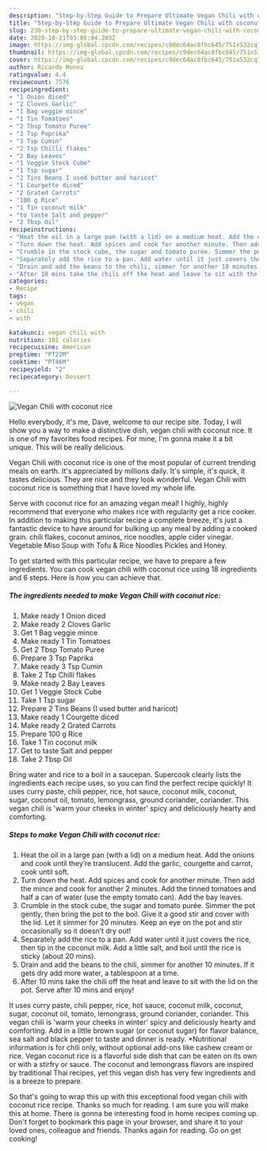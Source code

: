 ```yaml
---
description: "Step-by-Step Guide to Prepare Ultimate Vegan Chili with coconut rice"
title: "Step-by-Step Guide to Prepare Ultimate Vegan Chili with coconut rice"
slug: 230-step-by-step-guide-to-prepare-ultimate-vegan-chili-with-coconut-rice
date: 2020-10-21T03:05:04.203Z
image: https://img-global.cpcdn.com/recipes/c9dec64ac8fbc645/751x532cq70/vegan-chili-with-coconut-rice-recipe-main-photo.jpg
thumbnail: https://img-global.cpcdn.com/recipes/c9dec64ac8fbc645/751x532cq70/vegan-chili-with-coconut-rice-recipe-main-photo.jpg
cover: https://img-global.cpcdn.com/recipes/c9dec64ac8fbc645/751x532cq70/vegan-chili-with-coconut-rice-recipe-main-photo.jpg
author: Ricardo Munoz
ratingvalue: 4.4
reviewcount: 7576
recipeingredient:
- "1 Onion diced"
- "2 Cloves Garlic"
- "1 Bag veggie mince"
- "1 Tin Tomatoes"
- "2 Tbsp Tomato Puree"
- "3 Tsp Paprika"
- "3 Tsp Cumin"
- "2 Tsp Chilli flakes"
- "2 Bay Leaves"
- "1 Veggie Stock Cube"
- "1 Tsp sugar"
- "2 Tins Beans I used butter and haricot"
- "1 Courgette diced"
- "2 Grated Carrots"
- "100 g Rice"
- "1 Tin coconut milk"
- "to taste Salt and pepper"
- "2 Tbsp Oil"
recipeinstructions:
- "Heat the oil in a large pan (with a lid) on a medium heat. Add the onions and cook until they’re translucent. Add the garlic, courgette and carrot, cook until soft."
- "Turn down the heat. Add spices and cook for another minute. Then add the mince and cook for another 2 minutes. Add the tinned tomatoes and half a can of water (use the empty tomato can). Add the bay leaves."
- "Crumble in the stock cube, the sugar and tomato purée. Simmer the pot gently, then bring the pot to the boil. Give it a good stir and cover with the lid. Let it simmer for 20 minutes. Keep an eye on the pot and stir occasionally so it doesn’t dry out!"
- "Separately add the rice to a pan. Add water until it just covers the rice, then tip in the coconut milk. Add a little salt, and boil until the rice is sticky (about 20 mins)."
- "Drain and add the beans to the chili, simmer for another 10 minutes. If it gets dry add more water, a tablespoon at a time."
- "After 10 mins take the chili off the heat and leave to sit with the lid on the pot. Serve after 10 mins and enjoy!"
categories:
- Recipe
tags:
- vegan
- chili
- with

katakunci: vegan chili with 
nutrition: 101 calories
recipecuisine: American
preptime: "PT22M"
cooktime: "PT46M"
recipeyield: "2"
recipecategory: Dessert

---
```



![Vegan Chili with coconut rice](https://img-global.cpcdn.com/recipes/c9dec64ac8fbc645/751x532cq70/vegan-chili-with-coconut-rice-recipe-main-photo.jpg)

Hello everybody, it's me, Dave, welcome to our recipe site. Today, I will show you a way to make a distinctive dish, vegan chili with coconut rice. It is one of my favorites food recipes. For mine, I'm gonna make it a bit unique. This will be really delicious.

Vegan Chili with coconut rice is one of the most popular of current trending meals on earth. It's appreciated by millions daily. It's simple, it's quick, it tastes delicious. They are nice and they look wonderful. Vegan Chili with coconut rice is something that I have loved my whole life.

Serve with coconut rice for an amazing vegan meal! I highly, highly recommend that everyone who makes rice with regularity get a rice cooker. In addition to making this particular recipe a complete breeze, it&#39;s just a fantastic device to have around for bulking up any meal by adding a cooked grain. chili flakes, coconut aminos, rice noodles, apple cider vinegar. Vegetable Miso Soup with Tofu &amp; Rice Noodles Pickles and Honey.


To get started with this particular recipe, we have to prepare a few ingredients. You can cook vegan chili with coconut rice using 18 ingredients and 6 steps. Here is how you can achieve that.

<!--inarticleads1-->

##### The ingredients needed to make Vegan Chili with coconut rice:

1. Make ready 1 Onion diced
1. Make ready 2 Cloves Garlic
1. Get 1 Bag veggie mince
1. Make ready 1 Tin Tomatoes
1. Get 2 Tbsp Tomato Puree
1. Prepare 3 Tsp Paprika
1. Make ready 3 Tsp Cumin
1. Take 2 Tsp Chilli flakes
1. Make ready 2 Bay Leaves
1. Get 1 Veggie Stock Cube
1. Take 1 Tsp sugar
1. Prepare 2 Tins Beans (I used butter and haricot)
1. Make ready 1 Courgette diced
1. Make ready 2 Grated Carrots
1. Prepare 100 g Rice
1. Take 1 Tin coconut milk
1. Get to taste Salt and pepper
1. Take 2 Tbsp Oil


Bring water and rice to a boil in a saucepan. Supercook clearly lists the ingredients each recipe uses, so you can find the perfect recipe quickly! It uses curry paste, chili pepper, rice, hot sauce, coconut milk, coconut, sugar, coconut oil, tomato, lemongrass, ground coriander, coriander. This vegan chili is &#39;warm your cheeks in winter&#39; spicy and deliciously hearty and comforting. 

<!--inarticleads2-->

##### Steps to make Vegan Chili with coconut rice:

1. Heat the oil in a large pan (with a lid) on a medium heat. Add the onions and cook until they’re translucent. Add the garlic, courgette and carrot, cook until soft.
1. Turn down the heat. Add spices and cook for another minute. Then add the mince and cook for another 2 minutes. Add the tinned tomatoes and half a can of water (use the empty tomato can). Add the bay leaves.
1. Crumble in the stock cube, the sugar and tomato purée. Simmer the pot gently, then bring the pot to the boil. Give it a good stir and cover with the lid. Let it simmer for 20 minutes. Keep an eye on the pot and stir occasionally so it doesn’t dry out!
1. Separately add the rice to a pan. Add water until it just covers the rice, then tip in the coconut milk. Add a little salt, and boil until the rice is sticky (about 20 mins).
1. Drain and add the beans to the chili, simmer for another 10 minutes. If it gets dry add more water, a tablespoon at a time.
1. After 10 mins take the chili off the heat and leave to sit with the lid on the pot. Serve after 10 mins and enjoy!


It uses curry paste, chili pepper, rice, hot sauce, coconut milk, coconut, sugar, coconut oil, tomato, lemongrass, ground coriander, coriander. This vegan chili is &#39;warm your cheeks in winter&#39; spicy and deliciously hearty and comforting. Add in a little brown sugar (or coconut sugar) for flavor balance, sea salt and black pepper to taste and dinner is ready. *Nutritional information is for chili only, without optional add-ons like cashew cream or rice. Vegan coconut rice is a flavorful side dish that can be eaten on its own or with a stirfry or sauce. The coconut and lemongrass flavors are inspired by traditional Thai recipes, yet this vegan dish has very few ingredients and is a breeze to prepare. 

So that's going to wrap this up with this exceptional food vegan chili with coconut rice recipe. Thanks so much for reading. I am sure you will make this at home. There is gonna be interesting food in home recipes coming up. Don't forget to bookmark this page in your browser, and share it to your loved ones, colleague and friends. Thanks again for reading. Go on get cooking!
